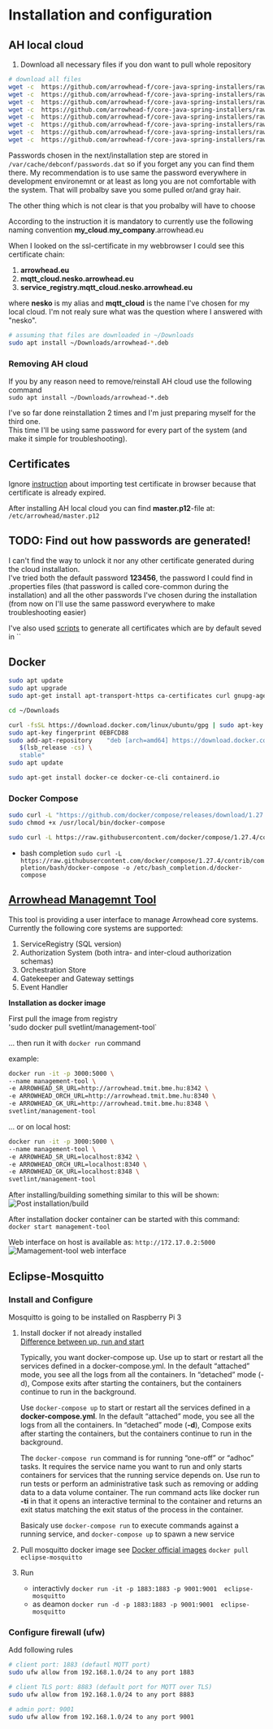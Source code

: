# Installation and configuration

## AH local cloud

1. Download all necessary files if you don want to pull whole repository
```bash
# download all files
wget -c  https://github.com/arrowhead-f/core-java-spring-installers/raw/master/packages/arrowhead-core-common_4.1.3.deb
wget -c  https://github.com/arrowhead-f/core-java-spring-installers/raw/master/packages/arrowhead-authorization_4.1.3.deb
wget -c  https://github.com/arrowhead-f/core-java-spring-installers/raw/master/packages/arrowhead-choreographer_4.1.3.deb
wget -c  https://github.com/arrowhead-f/core-java-spring-installers/raw/master/packages/arrowhead-eventhandler_4.1.3.deb
wget -c  https://github.com/arrowhead-f/core-java-spring-installers/raw/master/packages/arrowhead-gatekeeper_4.1.3.deb
wget -c  https://github.com/arrowhead-f/core-java-spring-installers/raw/master/packages/arrowhead-gateway_4.1.3.deb
wget -c  https://github.com/arrowhead-f/core-java-spring-installers/raw/master/packages/arrowhead-orchestrator_4.1.3.deb
wget -c  https://github.com/arrowhead-f/core-java-spring-installers/raw/master/packages/arrowhead-serviceregistry_4.1.3.deb
```

Passwords chosen in the next/installation step are stored in `/var/cache/debconf/passwords.dat`
so if you forget any you can find them there.
My recommendation is to use same the password everywhere in development environemnt or at least as long you are not comfortable with the system.
That will probalby save you some pulled or/and gray hair.

The other thing which is not clear is that you probalby will have to choose 

According to the instruction it is mandatory to currently use the following naming convention __my_cloud__.__my_company__.arrowhead.eu

When I looked on the ssl-certificate in my webbrowser I could see this certificate chain:

1. __arrowhead.eu__  
2. __mqtt_cloud.nesko.arrowhead.eu__  
3. __service_registry.mqtt_cloud.nesko.arrowhead.eu__

where __nesko__ is my alias and __mqtt_cloud__ is the name I've chosen for my local cloud.
I'm not realy sure what was the question where I answered with "nesko".


```bash
# assuming that files are downloaded in ~/Downloads
sudo apt install ~/Downloads/arrowhead-*.deb

```

### Removing AH cloud

If you by any reason need to remove/reinstall AH cloud use the following command  
`sudo apt install ~/Downloads/arrowhead-*.deb`

I've so far done reinstallation 2 times and I'm just preparing myself for the third one.  
This time I'll be using same password for every part of the system (and make it simple for troubleshooting).

## Certificates

Ignore [instruction](https://github.com/eclipse-arrowhead/core-java-spring/blob/master/documentation/certificates/import_sysop_certificate_linux.pdf) about importing test certificate in browser because that certificate is already expired.

After installing AH local cloud you can find __master.p12__-file at:  
`/etc/arrowhead/master.p12`

## TODO: Find out how passwords are generated!
I can't find the way to unlock it nor any other certificate generated during the cloud installation.  
I've tried both the default password __123456__,
the password I could find in .properties files (that password is called core-common during the installation) and
all the other passwords I've chosen during the installation (from now on I'll use the same password everywhere to make troubleshooting easier)

I've also used [scripts](https://github.com/eclipse-arrowhead/core-java-spring/tree/master/scripts/certificate_generation) to generate all certificates which are by default seved in ``

## Docker

```bash
sudo apt update
sudo apt upgrade
sudo apt-get install apt-transport-https ca-certificates curl gnupg-agent software-properties-common

cd ~/Downloads

curl -fsSL https://download.docker.com/linux/ubuntu/gpg | sudo apt-key add -
sudo apt-key fingerprint 0EBFCD88
sudo add-apt-repository    "deb [arch=amd64] https://download.docker.com/linux/ubuntu \
   $(lsb_release -cs) \
   stable"
sudo apt update

sudo apt-get install docker-ce docker-ce-cli containerd.io
```

### Docker Compose

```bash
sudo curl -L "https://github.com/docker/compose/releases/download/1.27.4/docker-compose-$(uname -s)-$(uname -m)" -o /usr/local/bin/docker-compose
sudo chmod +x /usr/local/bin/docker-compose

sudo curl -L https://raw.githubusercontent.com/docker/compose/1.27.4/contrib/completion/bash/docker-compose -o /etc/bash_completion.d/docker-compose
```

- bash completion
    `sudo curl -L https://raw.githubusercontent.com/docker/compose/1.27.4/contrib/completion/bash/docker-compose -o /etc/bash_completion.d/docker-compose`

## [Arrowhead Managemnt Tool](https://github.com/arrowhead-tools/mgmt-tool-js)

This tool is providing a user interface to manage Arrowhead core systems. Currently the following core systems are supported:
1. ServiceRegistry (SQL version)
2. Authorization System (both intra- and inter-cloud authorization schemas)
3. Orchestration Store
4. Gatekeeper and Gateway settings
5. Event Handler

__Installation as docker image__

First pull the image from registry  
'sudo docker pull svetlint/management-tool`

... then run it with `docker run` command

example:
```bash
docker run -it -p 3000:5000 \
--name management-tool \
-e ARROWHEAD_SR_URL=http://arrowhead.tmit.bme.hu:8342 \
-e ARROWHEAD_ORCH_URL=http://arrowhead.tmit.bme.hu:8340 \
-e ARROWHEAD_GK_URL=http://arrowhead.tmit.bme.hu:8348 \
svetlint/management-tool
```
... or on local host:  
```bash
docker run -it -p 3000:5000 \
--name management-tool \
-e ARROWHEAD_SR_URL=localhost:8342 \
-e ARROWHEAD_ORCH_URL=localhost:8340 \
-e ARROWHEAD_GK_URL=localhost:8348 \
svetlint/management-tool
```

After installing/building something similar to this will be shown:
![Post installation/build](img/management-tool-post-install.png "Managemnt tool")

After installation docker container can be started with this command:  
`docker start management-tool`

Web interface on host is available as: `http://172.17.0.2:5000`  
![Mamagement-tool web interface](img/management-tool-web-interface.png "Mamagement-tool web interface")

## Eclipse-Mosquitto

### Install and Configure

Mosquitto is going to be installed on Raspberry Pi 3

1. Install docker if not already installed  
    [Difference between up, run and start](https://docs.docker.com/compose/faq/#whats-the-difference-between-up-run-and-start)

    Typically, you want docker-compose up. Use up to start or restart all the services defined in a docker-compose.yml. In the default “attached” mode, you see all the logs from all the containers. In “detached” mode (-d), Compose exits after starting the containers, but the containers continue to run in the background.

    Use `docker-compose up` to start or restart all the services defined in a __docker-compose.yml__. In the default “attached” mode, you see all the logs from all the containers. In “detached” mode (__-d__), Compose exits after starting the containers, but the containers continue to run in the background.

    The `docker-compose run` command is for running “one-off” or “adhoc” tasks. It requires the service name you want to run and only starts containers for services that the running service depends on. Use run to run tests or perform an administrative task such as removing or adding data to a data volume container. The run command acts like docker run __-ti__ in that it opens an interactive terminal to the container and returns an exit status matching the exit status of the process in the container.

    Basicaly use `docker-compose run` to execute commands against a running service, and `docker-compose up` to spawn a new service
2. Pull mosquitto docker image see [Docker official images](https://registry.hub.docker.com/_/eclipse-mosquitto)
    `docker pull eclipse-mosquitto`
3. Run
    - interactivly
    `docker run -it -p 1883:1883 -p 9001:9001  eclipse-mosquitto`
    - as deamon
    `docker run -d -p 1883:1883 -p 9001:9001  eclipse-mosquitto`

### Configure firewall (ufw)

Add following rules
```bash
# client port: 1883 (defautl MQTT port)
sudo ufw allow from 192.168.1.0/24 to any port 1883

# client TLS port: 8883 (default port for MQTT over TLS)
sudo ufw allow from 192.168.1.0/24 to any port 8883

# admin port: 9001
sudo ufw allow from 192.168.1.0/24 to any port 9001
```
